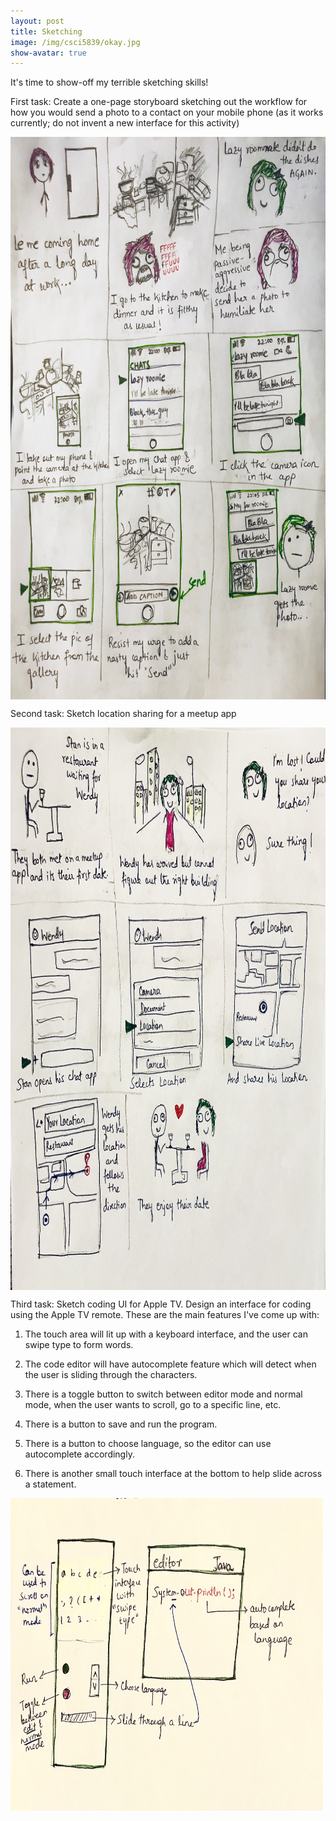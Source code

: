 ```yaml
---
layout: post
title: Sketching
image: /img/csci5839/okay.jpg
show-avatar: true
---
```


It's time to show-off my terrible sketching skills!

First task: Create a one-page storyboard sketching out the workflow for how you would send a photo to a contact on your mobile phone (as it works currently; do not invent a new interface for this activity)


<img src="../img/csci5839/storyboard.jpg" align="center" height="900" width="800"> 


Second task: Sketch location sharing for a meetup app

<img src="../img/csci5839/meetup.jpg" align="center" height="900" width="800"> 


Third task: Sketch coding UI for Apple TV. Design an interface for coding using the Apple TV remote.
These are the main features I've come up with:
1. The touch area will lit up with a keyboard interface, and the user can swipe type to form words.

2. The code editor will have autocomplete feature which will detect when the user is sliding through the characters.

3. There is a toggle button to switch between editor mode and normal mode, when the user wants to scroll, go to a specific line, etc.

4. There is a button to save and run the program.

5. There is a button to choose language, so the editor can use autocomplete accordingly.

6. There is another small touch interface at the bottom to help slide across a statement.

<img src="../img/csci5839/coding.jpg" align="center" height="500" width="500"> 